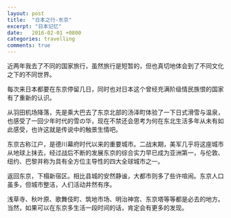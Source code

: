 ```yaml
---
layout: post
title:  "日本之行-东京"
excerpt: "日本记忆"
date:   2016-02-01 +0800
categories: travelling
comments: true
---
```

近两年我去了不同的国家旅行，虽然旅行是短暂的，但也真切地体会到了不同文化之下的不同世界。

每次来日本都要在东京停留几日，同时也对日本这个曾经充满阶级情民族恨的国家有了重新的认识。

从羽田机场降落，先是乘大巴去了东京北部的汤泽町体验了一下日式滑雪与温泉，也感受了一回少年时代的雪の华，现在不禁还会思考为何在东北生活多年从未有如此感受，也许这就是传说中的触景生情吧。

东京古称江户，是德川幕府时代以来的重要城市。二战末期，美军几乎将这座城市从地球上抹去，经过战后不断的发展东京的综合实力早已成为亚洲第一，与伦敦、纽约、巴黎并称为具有全方位主导性的四大全球城市之一。

返回东京，下榻新宿区。相比县城的安然静谧，大都市则多了些许喧闹。东京人口虽多，但城市整洁，人们活动井然有序。

浅草寺、秋叶原、歌舞伎町、筑地市场、明治神宫、东京塔等等都是必去的地方。当然，如果可以在东京多生活一段时间的话，肯定会有更多的发现。